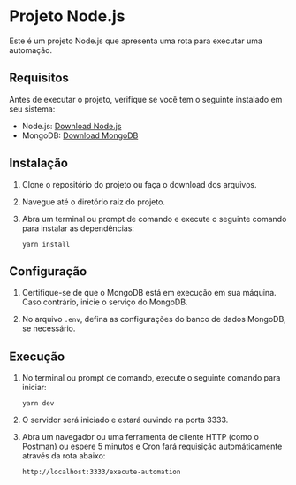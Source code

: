 
# Projeto Node.js

Este é um projeto Node.js que apresenta uma rota para executar uma automação.

## Requisitos

Antes de executar o projeto, verifique se você tem o seguinte instalado em seu sistema:

- Node.js: [Download Node.js](https://nodejs.org)
- MongoDB: [Download MongoDB](https://www.mongodb.com)

## Instalação

1. Clone o repositório do projeto ou faça o download dos arquivos.

2. Navegue até o diretório raiz do projeto.

3. Abra um terminal ou prompt de comando e execute o seguinte comando para instalar as dependências:

   ```shell
   yarn install
   ```

## Configuração

1. Certifique-se de que o MongoDB está em execução em sua máquina. Caso contrário, inicie o serviço do MongoDB.

2. No arquivo `.env`, defina as configurações do banco de dados MongoDB, se necessário.

## Execução

1. No terminal ou prompt de comando, execute o seguinte comando para iniciar:

   ```shell
   yarn dev
   ```

2. O servidor será iniciado e estará ouvindo na porta 3333.

3. Abra um navegador ou uma ferramenta de cliente HTTP (como o Postman) ou espere 5 minutos e Cron fará requisição automáticamente através da rota abaixo:

   ```
   http://localhost:3333/execute-automation
   ```


